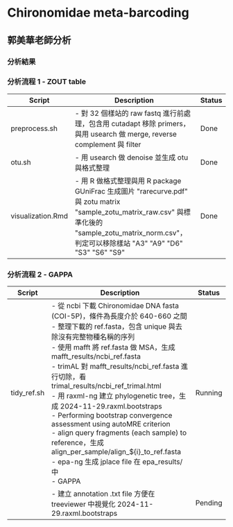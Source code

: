 # Chironomidae meta-barcoding

## 郭美華老師分析

### 分析結果






### 分析流程 1 - ZOUT table

| Script      | Description                      | Status |
|------------|----------------------------------|-----|
| preprocess.sh | - 對 32 個樣站的 raw fastq 進行前處理，包含用 cutadapt 移除 primers，與用 usearch 做 merge, reverse complement 與 filter   | Done |
| otu.sh | - 用 usearch 做 denoise 並生成 otu 與格式整理 | Done |
| visualization.Rmd | - 用 R 做格式整理與用 R package GUniFrac 生成圖片 "rarecurve.pdf" 與 zotu matrix "sample_zotu_matrix_raw.csv" 與標準化後的 "sample_zotu_matrix_norm.csv"，判定可以移除樣站 "A3" "A9" "D6" "S3" "S6" "S9" | Done |


### 分析流程 2 - GAPPA

| Script      | Description                      | Status |
|------------|----------------------------------|---------|
| tidy_ref.sh | - 從 ncbi 下載 Chironomidae DNA fasta (COI-5P)，條件為長度介於 640-660 之間 <br> - 整理下載的 ref.fasta，包含 unique 與去除沒有完整物種名稱的序列  <br> - 使用 mafft 將 ref.fasta 做 MSA，生成 mafft_results/ncbi_ref.fasta <br> - trimAL 對 mafft_results/ncbi_ref.fasta 進行切除，看 trimal_results/ncbi_ref_trimal.html <br> - 用 raxml-ng 建立 phylogenetic tree，生成 2024-11-29.raxml.bootstraps <br> - Performing bootstrap convergence assessment using autoMRE criterion <br> - align query fragments (each sample) to reference，生成 align_per_sample/align_${i}_to_ref.fasta <br> - epa-ng 生成 jplace file 在 epa_results/ 中 <br> - GAPPA | Running |
|  | - 建立 annotation .txt file 方便在 treeviewer 中視覺化 2024-11-29.raxml.bootstraps  | Pending |





